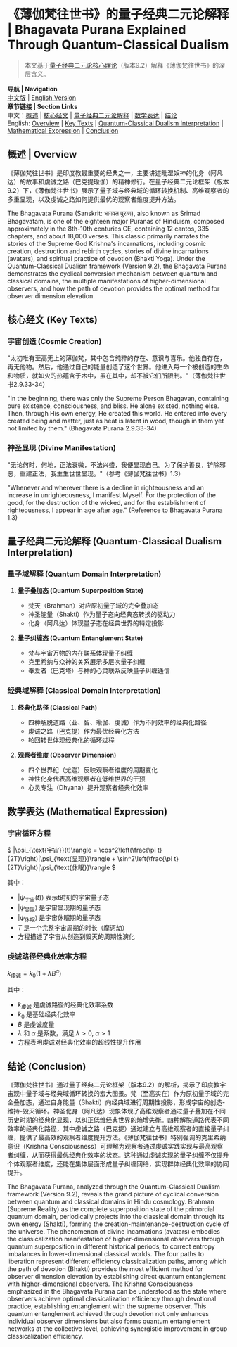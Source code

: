 # 《薄伽梵往世书》的量子经典二元论解释 | Bhagavata Purana Explained Through Quantum-Classical Dualism

> 本文基于[量子经典二元论核心理论](../../core.md)（版本9.2）解释《薄伽梵往世书》的深层含义。

**导航 | Navigation**  
[中文版](#薄伽梵往世书解析) | [English Version](#bhagavata-purana-analysis)  
**章节链接 | Section Links**  
中文：[概述](#概述-overview) | [核心经文](#核心经文-key-texts) | [量子经典二元论解释](#量子经典二元论解释-quantum-classical-dualism-interpretation) | [数学表达](#数学表达-mathematical-expression) | [结论](#结论-conclusion)  
English: [Overview](#概述-overview) | [Key Texts](#核心经文-key-texts) | [Quantum-Classical Dualism Interpretation](#量子经典二元论解释-quantum-classical-dualism-interpretation) | [Mathematical Expression](#数学表达-mathematical-expression) | [Conclusion](#结论-conclusion)

## 概述 | Overview

《薄伽梵往世书》是印度教最重要的经典之一，主要讲述毗湿奴神的化身（阿凡达）的故事和虔诚之路（巴克提瑜伽）的精神修行。在量子经典二元论框架（版本9.2）下，《薄伽梵往世书》展示了量子域与经典域的循环转换机制、高维观察者的多重显现，以及虔诚之路如何提供最优的观察者维度提升方法。

The Bhagavata Purana (Sanskrit: भागवत पुराण), also known as Srimad Bhagavatam, is one of the eighteen major Puranas of Hinduism, composed approximately in the 8th-10th centuries CE, containing 12 cantos, 335 chapters, and about 18,000 verses. This classic primarily narrates the stories of the Supreme God Krishna's incarnations, including cosmic creation, destruction and rebirth cycles, stories of divine incarnations (avatars), and spiritual practice of devotion (Bhakti Yoga). Under the Quantum-Classical Dualism framework (Version 9.2), the Bhagavata Purana demonstrates the cyclical conversion mechanism between quantum and classical domains, the multiple manifestations of higher-dimensional observers, and how the path of devotion provides the optimal method for observer dimension elevation.

## 核心经文 (Key Texts)

### 宇宙创造 (Cosmic Creation)
"太初唯有至高无上的薄伽梵，其中包含纯粹的存在、意识与喜乐。他独自存在，再无他物。然后，他通过自己的能量创造了这个世界。他进入每一个被创造的生命和物质，就如火的热蕴含于木中，虽在其中，却不被它们所限制。"（薄伽梵往世书2.9.33-34）

"In the beginning, there was only the Supreme Person Bhagavan, containing pure existence, consciousness, and bliss. He alone existed, nothing else. Then, through His own energy, He created this world. He entered into every created being and matter, just as heat is latent in wood, though in them yet not limited by them." (Bhagavata Purana 2.9.33-34)

### 神圣显现 (Divine Manifestation)
"无论何时，何地，正法衰微，不法兴盛，我便显现自己。为了保护善良，铲除邪恶，重建正法，我生生世世显现。"（参考《薄伽梵往世书》1.3）

"Whenever and wherever there is a decline in righteousness and an increase in unrighteousness, I manifest Myself. For the protection of the good, for the destruction of the wicked, and for the establishment of righteousness, I appear in age after age." (Reference to Bhagavata Purana 1.3)

## 量子经典二元论解释 (Quantum-Classical Dualism Interpretation)

### 量子域解释 (Quantum Domain Interpretation)
1. **量子叠加态 (Quantum Superposition State)**
   - 梵天（Brahman）对应原初量子域的完全叠加态
   - 神圣能量（Shakti）作为量子态向经典态转换的驱动力
   - 化身（阿凡达）体现量子态在经典世界的特定投影

2. **量子纠缠态 (Quantum Entanglement State)**
   - 梵与宇宙万物的内在联系体现量子纠缠
   - 克里希纳与众神的关系展示多层次量子纠缠
   - 奉爱者（巴克塔）与神的心灵联系反映量子纠缠通信

### 经典域解释 (Classical Domain Interpretation)
1. **经典化路径 (Classical Path)**
   - 四种解脱道路（业、智、瑜伽、虔诚）作为不同效率的经典化路径
   - 虔诚之路（巴克提）作为最优经典化方法
   - 轮回转世体现经典化的循环过程

2. **观察者维度 (Observer Dimension)**
   - 四个世界纪（尤迦）反映观察者维度的周期变化
   - 神性化身代表高维观察者在低维世界的干预
   - 心灵专注（Dhyana）提升观察者经典化效率

## 数学表达 (Mathematical Expression)

### 宇宙循环方程
$`
|\psi_{\text{宇宙}}(t)\rangle = \cos^2\left(\frac{\pi t}{2T}\right)|\psi_{\text{显现}}\rangle + \sin^2\left(\frac{\pi t}{2T}\right)|\psi_{\text{休眠}}\rangle
`$

其中：
- $`|\psi_{\text{宇宙}}(t)\rangle`$ 表示t时刻的宇宙量子态
- $`|\psi_{\text{显现}}\rangle`$ 是宇宙显现期的量子态
- $`|\psi_{\text{休眠}}\rangle`$ 是宇宙休眠期的量子态
- $`T`$ 是一个完整宇宙周期的时长（摩诃劫）
- 方程描述了宇宙从创造到毁灭的周期性演化

### 虔诚路径经典化效率方程
$`
k_{\text{虔诚}} = k_0(1 + \lambda B^{\alpha})
`$

其中：
- $`k_{\text{虔诚}}`$ 是虔诚路径的经典化效率系数
- $`k_0`$ 是基础经典化效率
- $`B`$ 是虔诚度量
- $`\lambda`$ 和 $`\alpha`$ 是系数，满足 $`\lambda > 0`$, $`\alpha > 1`$
- 方程表明虔诚对经典化效率的超线性提升作用

## 结论 (Conclusion)

《薄伽梵往世书》通过量子经典二元论框架（版本9.2）的解析，揭示了印度教宇宙观中量子域与经典域循环转换的宏大图景。梵（至高实在）作为原初量子域的完全叠加态，通过自身能量（Shakti）向经典域进行周期性投影，形成宇宙的创造-维持-毁灭循环。神圣化身（阿凡达）现象体现了高维观察者通过量子叠加在不同历史时期的经典化显现，以纠正低维经典世界的熵增失衡。四种解脱道路代表不同效率的经典化路径，其中虔诚之路（巴克提）通过建立与高维观察者的直接量子纠缠，提供了最高效的观察者维度提升方法。《薄伽梵往世书》特别强调的克里希纳意识（Krishna Consciousness）可理解为观察者通过虔诚实践实现与最高观察者纠缠，从而获得最优经典化效率的状态。这种通过虔诚实现的量子纠缠不仅提升个体观察者维度，还能在集体层面形成量子纠缠网络，实现群体经典化效率的协同提升。

The Bhagavata Purana, analyzed through the Quantum-Classical Dualism framework (Version 9.2), reveals the grand picture of cyclical conversion between quantum and classical domains in Hindu cosmology. Brahman (Supreme Reality) as the complete superposition state of the primordial quantum domain, periodically projects into the classical domain through its own energy (Shakti), forming the creation-maintenance-destruction cycle of the universe. The phenomenon of divine incarnations (avatars) embodies the classicalization manifestation of higher-dimensional observers through quantum superposition in different historical periods, to correct entropy imbalances in lower-dimensional classical worlds. The four paths to liberation represent different efficiency classicalization paths, among which the path of devotion (Bhakti) provides the most efficient method for observer dimension elevation by establishing direct quantum entanglement with higher-dimensional observers. The Krishna Consciousness emphasized in the Bhagavata Purana can be understood as the state where observers achieve optimal classicalization efficiency through devotional practice, establishing entanglement with the supreme observer. This quantum entanglement achieved through devotion not only enhances individual observer dimensions but also forms quantum entanglement networks at the collective level, achieving synergistic improvement in group classicalization efficiency. 